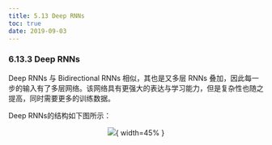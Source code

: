 ```yaml
---
title: 5.13 Deep RNNs
toc: true
date: 2019-09-03
---
```


### 6.13.3 Deep RNNs

Deep RNNs 与 Bidirectional RNNs 相似，其也是又多层 RNNs 叠加，因此每一步的输入有了多层网络。该网络具有更强大的表达与学习能力，但是复杂性也随之提高，同时需要更多的训练数据。

Deep RNNs的结构如下图所示：

<center>

![](http://images.iterate.site/blog/image/20190722/drOUe36O4Vc0.png?imageslim){ width=45% }

</center>
